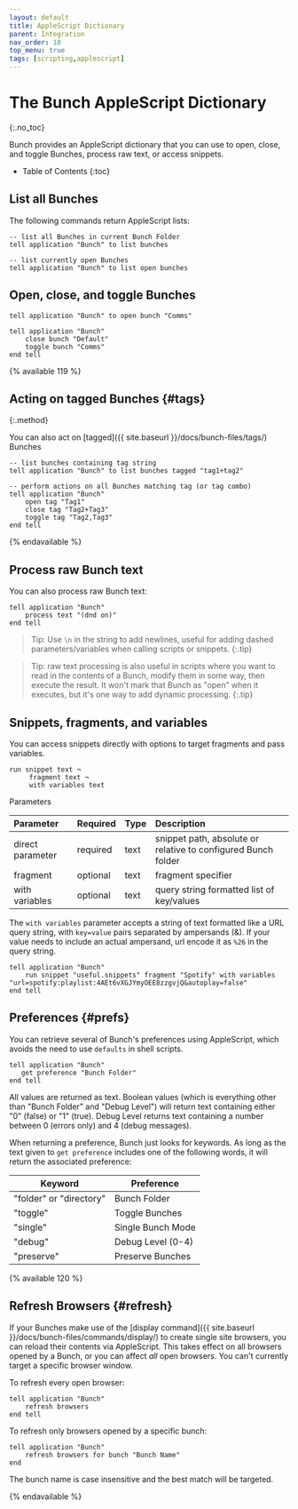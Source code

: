 ```yaml
---
layout: default
title: AppleScript Dictionary
parent: Integration
nav_order: 10
top_menu: true
tags: [scripting,applescript]
---
```

# The Bunch AppleScript Dictionary
{:.no_toc}

Bunch provides an AppleScript dictionary that you can use to open, close, and toggle Bunches, process raw text, or access snippets.

* Table of Contents
{:toc}

## List all Bunches

The following commands return AppleScript lists:

```applescript
-- list all Bunches in current Bunch Folder
tell application "Bunch" to list bunches

-- list currently open Bunches
tell application "Bunch" to list open bunches
```

## Open, close, and toggle Bunches


```applescript
tell application "Bunch" to open bunch "Comms"

tell application "Bunch"
    close bunch "Default"
    toggle bunch "Comms"
end tell
```

{% available 119 %}

## Acting on tagged Bunches {#tags}
{:.method}

You can also act on [tagged]({{ site.baseurl }}/docs/bunch-files/tags/) Bunches

```applescript
-- list bunches containing tag string
tell application "Bunch" to list bunches tagged "tag1+tag2"

-- perform actions on all Bunches matching tag (or tag combo)
tell application "Bunch"
    open tag "Tag1"
    close tag "Tag2+Tag3"
    toggle tag "Tag2,Tag3"
end tell
```

{% endavailable %}

## Process raw Bunch text

You can also process raw Bunch text:

```applescript
tell application "Bunch"
    process text "(dnd on)"
end tell
```

> Tip: Use `\n` in the string to add newlines, useful for adding dashed parameters/variables when calling scripts or snippets.
{:.tip}

> Tip: raw text processing is also useful in scripts where you want to read in the contents of a Bunch, modify them in some way, then execute the result. It won't mark that Bunch as "open" when it executes, but it's one way to add dynamic processing.
{:.tip}

## Snippets, fragments, and variables

You can access snippets directly with options to target fragments and pass variables.

```
run snippet text ¬
     fragment text ¬
     with variables text
```

Parameters

| Parameter | Required | Type | Description |
| :--- | :--- | :--- | :--- |
direct parameter | required |    text |    snippet path, absolute or relative to configured Bunch folder |
| fragment |    optional  |  text    | fragment specifier |
| with variables | optional | text | query string formatted list of key/values |

The `with variables` parameter accepts a string of text formatted like a URL query string, with `key=value` pairs separated by ampersands (&). If your value needs to include an actual ampersand, url encode it as `%26` in the query string.

```applescript
tell application "Bunch"
    run snippet "useful.snippets" fragment "Spotify" with variables "url=spotify:​playlist:4AEt6vXGJYmyOEE8zzgvjQ&autoplay=false"
end tell
```

## Preferences {#prefs}

You can retrieve several of Bunch's preferences using AppleScript, which avoids the need to use `defaults` in shell scripts.

```applescript
tell application "Bunch"
   get preference "Bunch Folder"
end tell
```

All values are returned as text. Boolean values (which is everything other than "Bunch Folder" and "Debug Level") will return text containing either "0" (false) or "1" (true). Debug Level returns text containing a number between 0 (errors only) and 4 (debug messages).

When returning a preference, Bunch just looks for keywords. As long as the text given to `get preference` includes one of the following words, it will return the associated preference:

|         Keyword         |     Preference    |
|-------------------------|-------------------|
| "folder" or "directory" | Bunch Folder      |
| "toggle"                | Toggle Bunches    |
| "single"                | Single Bunch Mode |
| "debug"                 | Debug Level (0-4) |
| "preserve"              | Preserve Bunches  |

{% available 120 %}

## Refresh Browsers {#refresh}

If your Bunches make use of the [display command]({{ site.baseurl }}/docs/bunch-files/commands/display/) to create single site browsers, you can reload their contents via AppleScript. This takes effect on all browsers opened by a Bunch, or you can affect _all_ open browsers. You can't currently target a specific browser window.

To refresh every open browser:

```applescript
tell application "Bunch"
    refresh browsers
end tell
```

To refresh only browsers opened by a specific bunch:

```applescript
tell application "Bunch"
    refresh browsers for bunch "Bunch Name"
end
```

The bunch name is case insensitive and the best match will be targeted.

{% endavailable %}
